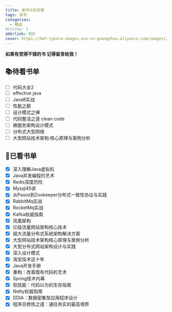 ```yaml
---
title: 读书计划日程
tags: 读书
categories: 
  - 精选
#sticky: 1
abbrlink: 935
cover: https://hmf-typora-images.oss-cn-guangzhou.aliyuncs.com/images/202307201116627.png
---
```




**如果有觉得不错的书 记得留言给我！**

## 📚待看书单

- [ ] 代码大全2
- [ ] effective java
- [ ] Java8实战
- [ ] 性能之巅
- [ ] 设计模式之禅
- [ ] 代码整洁之道 clean code
- [ ] 微服务架构设计模式
- [ ] 分布式大型网络
- [ ] 大型网站技术架构:核心原理与案例分析

## 📖已看书单

- [x] 深入理解Java虚拟机
- [x] Java并发编程的艺术
- [x] Redis深度历险
- [x] Mysql45讲
- [x] 从Paxos到Zookeeper分布式一致性协议与实践
- [x] RabbitMq实战
- [x] RocketMq实战
- [x] Kafka权威指南
- [x] 凤凰架构
- [x] 亿级流量网站架构核心技术
- [x] 超大流量分布式系统架构解决方案
- [x] 大型网站技术架构核心原理与案例分析
- [x] 大型分布式网站架构设计与实践
- [x] 深入设计模式
- [x] 淘宝技术这十年
- [x] Java开发手册
- [x] 重构：改善既有代码的艺术
- [x] Spring技术内幕
- [x] 软技能：代码以为的生存指南
- [x] Netty权威指南
- [x] DDIA：数据密集型应用程序设计
- [x] 程序员修炼之道：通往务实的最高境界
